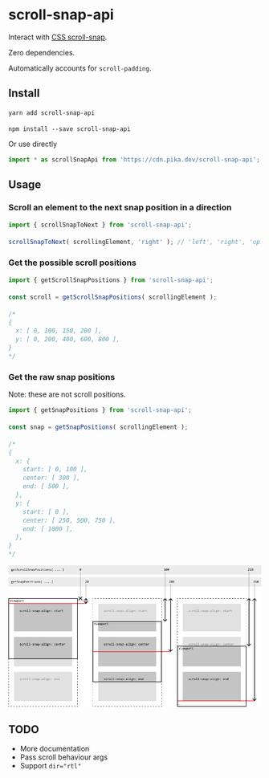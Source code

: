 # scroll-snap-api

Interact with [CSS scroll-snap](https://developer.mozilla.org/en-US/docs/Web/CSS/CSS_Scroll_Snap).

Zero dependencies.

Automatically accounts for `scroll-padding`.

## Install

```shell
yarn add scroll-snap-api

npm install --save scroll-snap-api
```

Or use directly

```js
import * as scrollSnapApi from 'https://cdn.pika.dev/scroll-snap-api';
```

## Usage

### Scroll an element to the next snap position in a direction

```js
import { scrollSnapToNext } from 'scroll-snap-api';

scrollSnapToNext( scrollingElement, 'right' ); // 'left', 'right', 'up', 'down'
```

### Get the possible scroll positions

```js
import { getScrollSnapPositions } from 'scroll-snap-api';

const scroll = getScrollSnapPositions( scrollingElement );

/*
{
  x: [ 0, 100, 150, 200 ],
  y: [ 0, 200, 400, 600, 800 ],
}
*/
```

### Get the raw snap positions

Note: these are not scroll positions.

```js
import { getSnapPositions } from 'scroll-snap-api';

const snap = getSnapPositions( scrollingElement );

/*
{
  x: {
    start: [ 0, 100 ],
    center: [ 300 ],
    end: [ 500 ],
  },
  y: {
    start: [ 0 ],
    center: [ 250, 500, 750 ],
    end: [ 1000 ],
  },
}
*/
```

![Diagram showing difference between function calls](.github/explain.png)

## TODO

- More documentation
- Pass scroll behaviour args
- Support `dir="rtl"`

